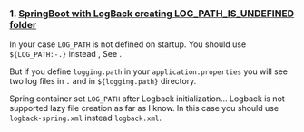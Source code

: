 ### 1. [SpringBoot with LogBack creating LOG_PATH_IS_UNDEFINED folder](https://stackoverflow.com/questions/25251983/springboot-with-logback-creating-log-path-is-undefined-folder)

In your case `LOG_PATH` is not defined on startup. You should use `${LOG_PATH:-.}` instead , See .  

But if you define `logging.path` in your `application.properties` you will see two log files in `.` and in `${logging.path}` directory.  

Spring container set `LOG_PATH` after Logback initialization... Logback is not supported lazy file creation as far as I know. In this case you should use `logback-spring.xml` instead `logback.xml`.
